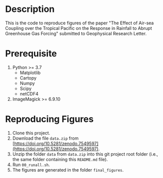 # Description

This is the code to reproduce figures of the paper "The Effect of Air-sea Coupling over the Tropical Pacific on the Response in Rainfall to Abrupt Greenhouse Gas Forcing" submitted to Geophysical Research Letter.

# Prerequisite

1. Python >= 3.7
    - Matplotlib
    - Cartopy
    - Numpy
    - Scipy
    - netCDF4
2. ImageMagick >= 6.9.10

# Reproducing Figures

1. Clone this project.
2. Download the file `data.zip` from [https://doi.org/10.5281/zenodo.7549597](https://doi.org/10.5281/zenodo.7549597).
3. Unzip the folder `data` from `data.zip` into this git project root folder (i.e., the same folder containing this `README.md` file).
4. Run `00_runall.sh`.
5. The figures are generated in the folder `final_figures`.
